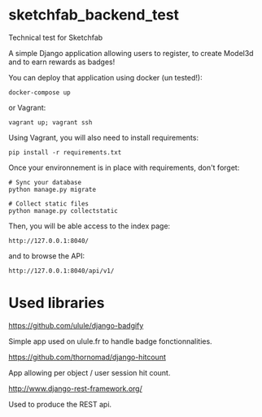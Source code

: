 # sketchfab_backend_test
Technical test for Sketchfab

A simple Django application allowing users to register, to create Model3d and to earn rewards as badges!

You can deploy that application using docker (un tested!):

```
docker-compose up
```

or Vagrant:

```
vagrant up; vagrant ssh
```

Using Vagrant, you will also need to install requirements:

```
pip install -r requirements.txt
```

Once your environnement is in place with requirements, don't forget:

```
# Sync your database
python manage.py migrate

# Collect static files
python manage.py collectstatic
```

Then, you will be able access to the index page:

```
http://127.0.0.1:8040/
```

and to browse the API:

```
http://127.0.0.1:8040/api/v1/
```

# Used libraries

  https://github.com/ulule/django-badgify

Simple app used on ulule.fr to handle badge fonctionnalities.

  https://github.com/thornomad/django-hitcount

App allowing per object / user session hit count.

  http://www.django-rest-framework.org/

Used to produce the REST api.
